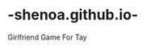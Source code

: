 # -shenoa.github.io-
<html>
  <head> 
     Girlfriend Game </head>
    <bodystyle="backgroud-color:pastelred;">
 </head>
</html
  <h> For Tay </h>
